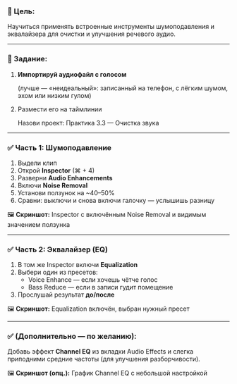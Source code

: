 ### **🎯 Цель:**

Научиться применять встроенные инструменты шумоподавления и эквалайзера для очистки и улучшения речевого аудио.

---

### **📝 Задание:**

1. **Импортируй аудиофайл с голосом**
    
    (лучше — «неидеальный»: записанный на телефон, с лёгким шумом, эхом или низким гулом)
    
2. Размести его на таймлинии
    
    Назови проект: Практика 3.3 — Очистка звука
    

---

### **✅ Часть 1: Шумоподавление**

1. Выдели клип
2. Открой **Inspector** (⌘ + 4)
3. Разверни **Audio Enhancements**
4. Включи **Noise Removal**
5. Установи ползунок на ~40–50%
6. Сравни: выключи и снова включи галочку — услышишь разницу

🖼 **Скриншот:** Inspector с включённым Noise Removal и видимым значением ползунка

---

### **✅ Часть 2: Эквалайзер (EQ)**

1. В том же Inspector включи **Equalization**
2. Выбери один из пресетов:
    - Voice Enhance — если хочешь чётче голос
    - Bass Reduce — если в записи гудит помещение
3. Прослушай результат **до/после**

🖼 **Скриншот:** Equalization включён, выбран нужный пресет

---

### **✅ (Дополнительно — по желанию):**

Добавь эффект **Channel EQ** из вкладки Audio Effects и слегка приподними средние частоты (для улучшения разборчивости).

🖼 **Скриншот (опц.):** График Channel EQ с небольшой настройкой